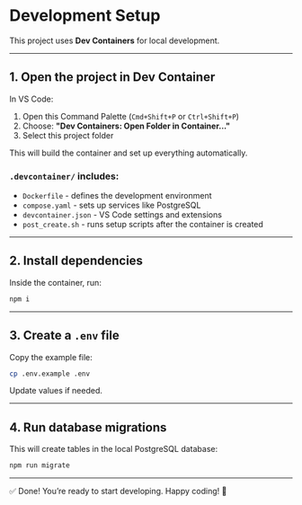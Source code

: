 # Development Setup

This project uses **Dev Containers** for local development.

---

## 1. Open the project in Dev Container

In VS Code:

1. Open this Command Palette (`Cmd+Shift+P` or `Ctrl+Shift+P`)
2. Choose:
   **"Dev Containers: Open Folder in Container..."**
3. Select this project folder

This will build the container and set up everything automatically.

### `.devcontainer/` includes:

- `Dockerfile` - defines the development environment
- `compose.yaml` - sets up services like PostgreSQL
- `devcontainer.json` - VS Code settings and extensions
- `post_create.sh` - runs setup scripts after the container is created

---

## 2. Install dependencies

Inside the container, run:

```bash
npm i
```

---

## 3. Create a `.env` file

Copy the example file:

```bash
cp .env.example .env
```

Update values if needed.

---

## 4. Run database migrations

This will create tables in the local PostgreSQL database:

```bash
npm run migrate
```

---

✅ Done! You’re ready to start developing.
Happy coding! 🚀
